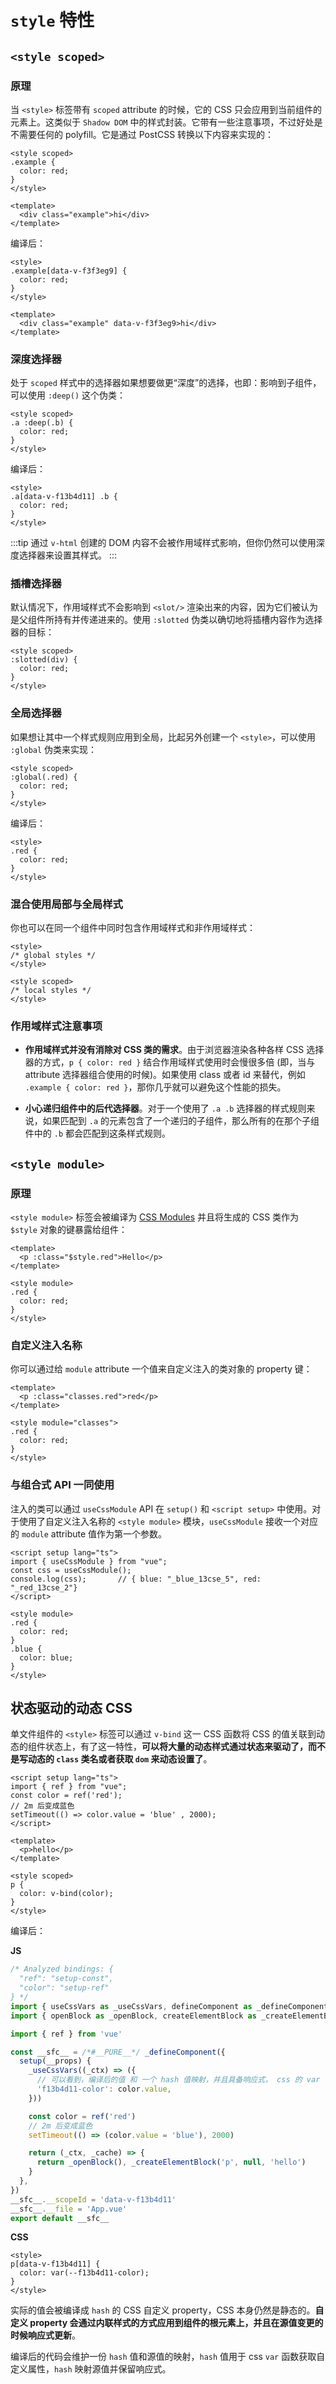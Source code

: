 # `style` 特性

## `<style scoped>`

### 原理
当 `<style>` 标签带有 `scoped` attribute 的时候，它的 CSS 只会应用到当前组件的元素上。这类似于 `Shadow DOM` 中的样式封装。它带有一些注意事项，不过好处是不需要任何的 polyfill。它是通过 PostCSS 转换以下内容来实现的：

```vue
<style scoped>
.example {
  color: red;
}
</style>

<template>
  <div class="example">hi</div>
</template>
```

编译后：

```vue
<style>
.example[data-v-f3f3eg9] {
  color: red;
}
</style>

<template>
  <div class="example" data-v-f3f3eg9>hi</div>
</template>
```

### 深度选择器

处于 `scoped` 样式中的选择器如果想要做更“深度”的选择，也即：影响到子组件，可以使用 `:deep()` 这个伪类：

```vue
<style scoped>
.a :deep(.b) {
  color: red;
}
</style>
```

编译后：

```vue
<style>
.a[data-v-f13b4d11] .b {
  color: red;
}
</style>
```

:::tip
通过 `v-html` 创建的 DOM 内容不会被作用域样式影响，但你仍然可以使用深度选择器来设置其样式。
:::

### 插槽选择器

默认情况下，作用域样式不会影响到 `<slot/>` 渲染出来的内容，因为它们被认为是父组件所持有并传递进来的。使用 `:slotted` 伪类以确切地将插槽内容作为选择器的目标：

```vue
<style scoped>
:slotted(div) {
  color: red;
}
</style>
```

### 全局选择器

如果想让其中一个样式规则应用到全局，比起另外创建一个 `<style>`，可以使用 `:global` 伪类来实现：

```vue
<style scoped>
:global(.red) {
  color: red;
}
</style>
```

编译后：

```vue
<style>
.red {
  color: red;
}
</style>
```

### 混合使用局部与全局样式

你也可以在同一个组件中同时包含作用域样式和非作用域样式：

```vue
<style>
/* global styles */
</style>

<style scoped>
/* local styles */
</style>
```

### 作用域样式注意事项

- **作用域样式并没有消除对 CSS 类的需求**。由于浏览器渲染各种各样 CSS 选择器的方式，`p { color: red }` 结合作用域样式使用时会慢很多倍 (即，当与 attribute 选择器组合使用的时候)。如果使用 class 或者 id 来替代，例如 `.example { color: red }`，那你几乎就可以避免这个性能的损失。

- **小心递归组件中的后代选择器**。对于一个使用了 `.a .b` 选择器的样式规则来说，如果匹配到 `.a` 的元素包含了一个递归的子组件，那么所有的在那个子组件中的 `.b` 都会匹配到这条样式规则。

## `<style module>`

### 原理

`<style module>` 标签会被编译为 [CSS Modules](https://github.com/css-modules/css-modules) 并且将生成的 CSS 类作为 `$style` 对象的键暴露给组件：

```vue
<template>
  <p :class="$style.red">Hello</p>
</template>

<style module>
.red {
  color: red;
}
</style>
```

### 自定义注入名称

你可以通过给 `module` attribute 一个值来自定义注入的类对象的 property 键：

```vue
<template>
  <p :class="classes.red">red</p>
</template>

<style module="classes">
.red {
  color: red;
}
</style>
```

### 与组合式 API 一同使用

注入的类可以通过 `useCssModule` API 在 `setup()` 和 `<script setup>` 中使用。对于使用了自定义注入名称的 `<style module>` 模块，`useCssModule` 接收一个对应的 `module` attribute 值作为第一个参数。

```vue {3}
<script setup lang="ts">
import { useCssModule } from "vue";
const css = useCssModule();
console.log(css);		// { blue: "_blue_13cse_5", red: "_red_13cse_2"}
</script>

<style module>
.red {
  color: red;
}
.blue {
  color: blue;
}
</style>
```

## 状态驱动的动态 CSS

单文件组件的 `<style>` 标签可以通过 `v-bind` 这一 CSS 函数将 CSS 的值关联到动态的组件状态上，有了这一特性，**可以将大量的动态样式通过状态来驱动了，而不是写动态的 `class` 类名或者获取 `dom` 来动态设置了**。

```vue
<script setup lang="ts">
import { ref } from "vue";
const color = ref('red');
// 2m 后变成蓝色
setTimeout(() => color.value = 'blue' , 2000);
</script>

<template>
  <p>hello</p>
</template>

<style scoped>
p {
  color: v-bind(color);
}
</style>
```

编译后：

**JS**
```js {12-15}
/* Analyzed bindings: {
  "ref": "setup-const",
  "color": "setup-ref"
} */
import { useCssVars as _useCssVars, defineComponent as _defineComponent } from 'vue'
import { openBlock as _openBlock, createElementBlock as _createElementBlock } from 'vue'

import { ref } from 'vue'

const __sfc__ = /*#__PURE__*/ _defineComponent({
  setup(__props) {
    _useCssVars((_ctx) => ({
      // 可以看到，编译后的值 和 一个 hash 值映射，并且具备响应式， css 的 var 便可以获取到这个 hash 映射的值
      'f13b4d11-color': color.value,
    }))

    const color = ref('red')
    // 2m 后变成蓝色
    setTimeout(() => (color.value = 'blue'), 2000)

    return (_ctx, _cache) => {
      return _openBlock(), _createElementBlock('p', null, 'hello')
    }
  },
})
__sfc__.__scopeId = 'data-v-f13b4d11'
__sfc__.__file = 'App.vue'
export default __sfc__
```

**CSS**

```vue
<style>
p[data-v-f13b4d11] {
  color: var(--f13b4d11-color);
}
</style>
```

实际的值会被编译成 `hash` 的 CSS 自定义 property，CSS 本身仍然是静态的。**自定义 property 会通过内联样式的方式应用到组件的根元素上，并且在源值变更的时候响应式更新**。

编译后的代码会维护一份 `hash` 值和源值的映射，`hash` 值用于 css `var` 函数获取自定义属性，`hash` 映射源值并保留响应式。